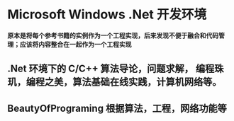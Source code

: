 # Microsoft Windows .Net 开发环境

**原本是将每个参考书籍的实例作为一个工程实现，后来发现不便于融合和代码管理；应该将内容整合在一起作为一个工程实现**

## .Net 环境下的 C/C++ 算法导论，问题求解， 编程珠玑，编程之美，算法基础在线实践，计算机网络等。
## BeautyOfPrograming 根据算法，工程，网络功能等